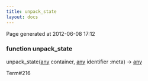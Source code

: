 ```yaml
---
title: unpack_state
layout: docs
---
```


<div class="bottom_right_note">Page generated at 2012-06-08 17:12</div>
<h3><span class="minor">function</span> unpack_state</h3>

unpack_state(<a href="/docs/any.html">any</a> container, <a href="/docs/any.html">any</a> identifier :meta) -> <a href="/docs/any.html">any</a>
<p></p>

<p><span class="extra_minor">Term#216</span></p>
